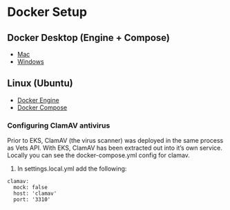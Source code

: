 # Docker Setup

## Docker Desktop (Engine + Compose)

- [Mac](https://docs.docker.com/docker-for-mac/install/)
- [Windows](https://docs.docker.com/docker-for-windows/install/)

## Linux (Ubuntu)

- [Docker Engine](https://docs.docker.com/engine/install/#server)
- [Docker Compose](https://docs.docker.com/compose/install/#install-compose-on-linux-systems)

### Configuring ClamAV antivirus

Prior to EKS, ClamAV (the virus scanner) was deployed in the same process as Vets API. With EKS, ClamAV has been extracted out into it’s own service. Locally you can see the docker-compose.yml config for clamav.

1. In settings.local.yml add the following:

```
clamav:
  mock: false
  host: 'clamav'
  port: '3310'
```
